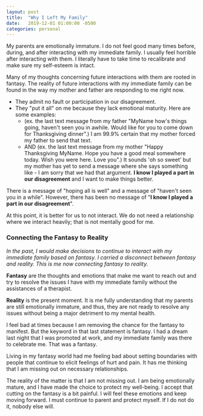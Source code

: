 ```yaml
---
layout: post
title:  "Why I Left My Family"
date:   2019-12-01 01:00:00 -0500
categories: personal
---
```

My parents are emotionally immature.
I do not feel good many times before, during, and after interacting with my immediate family. I usually feel horrible after interacting with them. I literally have to take time to recalibrate and make sure my self-esteem is intact.

Many of my thoughts concerning future interactions with them are rooted in fantasy.
The reality of future interactions with my immediate family can be found in the way my mother and father are responding to me right now. 
- They admit no fault or participation in our disagreement. 
- They "put it all" on me because they lack emotional maturity. Here are some examples: 
	- (ex. the last text message from my father "MyName how's things going, haven't seen you in awhile. Would like for you to come down for Thanksgiving dinner".) I am 99.9% certain that my mother forced my father to send that text. 
	- AND (ex. the last text message from my mother "Happy Thanksgiving MyName. Hope you have a good meal somewhere today. Wish you were here. Love you".) It sounds 'oh so sweet' but my mother has yet to send a message where she says something like - I am sorry that we had that argument. **I know I played a part in our disagreement** and I want to make things better.

There is a message of "hoping all is well" and a message of "haven't seen you in a while". However, there has been no message of "**I know I played a part in our disagreement**". 

At this point, it is better for us to not interact. We do not need a relationship where we interact heavily; that is not mentally good for me.

### Connecting the Fantasy to Reality
*In the past, I would make decisions to continue to interact with my immediate family based on fantasy. I carried a disconnect between fantasy and reality. This is me now connecting fantasy to reality.*

**Fantasy** are the thoughts and emotions that make me want to reach out and try to resolve the issues I have with my immediate family without the assistances of a therapist.

**Reality** is the present moment. It is me fully understanding that my parents are still emotionally immature, and thus, they are not ready to resolve any issues without being a major detriment to my mental health.  

I feel bad at times because I am removing the chance for the fantasy to manifest. But the keyword in that last statement is fantasy. I had a dream last night that I was promoted at work, and my immediate family was there to celebrate me. That was a fantasy.


Living in my fantasy world had me feeling bad about setting boundaries with people that continue to elicit feelings of hurt and pain. It has me thinking that I am missing out on necessary relationships.

The reality of the matter is that I am not missing out. I am being emotionally mature, and I have made the choice to protect my well-being. I accept that cutting on the fantasy is a bit painful. I will feel these emotions and keep moving forward. I must continue to parent and protect myself. If I do not do it, nobody else will.




